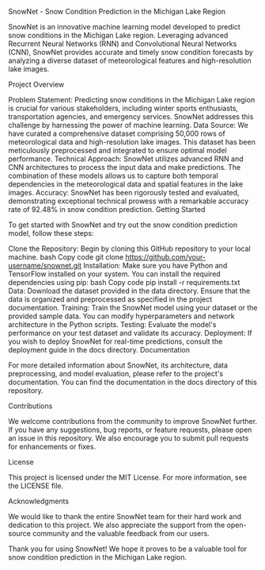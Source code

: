 SnowNet - Snow Condition Prediction in the Michigan Lake Region

SnowNet is an innovative machine learning model developed to predict snow conditions in the Michigan Lake region. Leveraging advanced Recurrent Neural Networks (RNN) and Convolutional Neural Networks (CNN), SnowNet provides accurate and timely snow condition forecasts by analyzing a diverse dataset of meteorological features and high-resolution lake images.

Project Overview

Problem Statement: Predicting snow conditions in the Michigan Lake region is crucial for various stakeholders, including winter sports enthusiasts, transportation agencies, and emergency services. SnowNet addresses this challenge by harnessing the power of machine learning.
Data Source: We have curated a comprehensive dataset comprising 50,000 rows of meteorological data and high-resolution lake images. This dataset has been meticulously preprocessed and integrated to ensure optimal model performance.
Technical Approach: SnowNet utilizes advanced RNN and CNN architectures to process the input data and make predictions. The combination of these models allows us to capture both temporal dependencies in the meteorological data and spatial features in the lake images.
Accuracy: SnowNet has been rigorously tested and evaluated, demonstrating exceptional technical prowess with a remarkable accuracy rate of 92.48% in snow condition prediction.
Getting Started

To get started with SnowNet and try out the snow condition prediction model, follow these steps:

Clone the Repository: Begin by cloning this GitHub repository to your local machine.
bash
Copy code
git clone https://github.com/your-username/snownet.git
Installation: Make sure you have Python and TensorFlow installed on your system. You can install the required dependencies using pip:
bash
Copy code
pip install -r requirements.txt
Data: Download the dataset provided in the data directory. Ensure that the data is organized and preprocessed as specified in the project documentation.
Training: Train the SnowNet model using your dataset or the provided sample data. You can modify hyperparameters and network architecture in the Python scripts.
Testing: Evaluate the model's performance on your test dataset and validate its accuracy.
Deployment: If you wish to deploy SnowNet for real-time predictions, consult the deployment guide in the docs directory.
Documentation

For more detailed information about SnowNet, its architecture, data preprocessing, and model evaluation, please refer to the project's documentation. You can find the documentation in the docs directory of this repository.

Contributions

We welcome contributions from the community to improve SnowNet further. If you have any suggestions, bug reports, or feature requests, please open an issue in this repository. We also encourage you to submit pull requests for enhancements or fixes.

License

This project is licensed under the MIT License. For more information, see the LICENSE file.

Acknowledgments

We would like to thank the entire SnowNet team for their hard work and dedication to this project. We also appreciate the support from the open-source community and the valuable feedback from our users.

Thank you for using SnowNet! We hope it proves to be a valuable tool for snow condition prediction in the Michigan Lake region.
